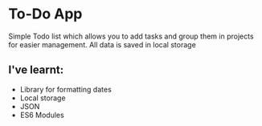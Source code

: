 # To-Do App
Simple Todo list which allows you to add tasks and group them in projects for easier management.
All data is saved in local storage
## I've learnt:
- Library for formatting dates
- Local storage
- JSON
- ES6 Modules
